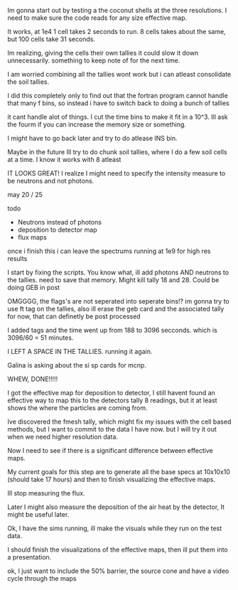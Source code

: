 Im gonna start out by testing a the coconut shells at the three resolutions. I need to make sure the code reads for any size effective map.

It works, at 1e4  1 cell takes 2 seconds to run. 8 cells takes about the same, but 100 cells take 31 seconds. 


Im realizing, giving the cells their own tallies it could slow it down unnecessarily. something to keep note of for the next time.

I am worried combining all the tallies wont work but i can atleast consolidate the soil tallies.

I did this completely only to find out that the fortran program cannot handle that many f bins, so instead i have to switch back to doing a bunch of tallies

it cant handle alot of things. I cut the time bins to make it fit in a 10^3. Ill ask the fourm if you can increase the memory size or something.

I might have to go back later and try to do atlease INS bin.

Maybe in the future Ill try to do chunk soil tallies, where I do a few soil cells at a time. I know it works with 8 atleast


IT LOOKS GREAT! I realize I might need to specify the intensity measure to be neutrons and not photons.

may 20 / 25

todo
- Neutrons instead of photons
- deposition to detector map
- flux maps

once i finish this i can leave the spectrums running at 1e9 for high res results

I start by fixing the scripts. You know what, ill add photons AND neutrons to the tallies. need to save that memory. Might kill tally 18 and 28. Could be doing GEB in post

OMGGGG, the flags's are not seperated into seperate bins!?
im gonna try to use ft tag on the tallies, also ill erase the geb card and the associated tally for now, that can definetly be post processed

I added tags and the time went up from 188 to 3096 secconds. which is 3096/60 = 51 minutes. 

I LEFT A SPACE IN THE TALLIES. running it again.

Galina is asking about the si sp cards for mcnp.

WHEW, DONE!!!!!

I got the effective map for deposition to detector, I still havent found an effective way to map this to the detectors tally 8 readings, but it at least shows the where the particles are coming from.

Ive discovered the fmesh tally, which might fix my issues with the cell based methods, but I want to commit to the data I have now. but I will try it out when we need higher resolution data.

Now I need to see if there is a significant difference between effective maps.

My current goals for this step are to generate all the base specs at 10x10x10 (should take 17 hours) and then to finish visualizing the effective maps.

Ill stop measuring the flux. 

Later I might also measure the deposition of the air heat by the detector, It might be useful later.

Ok, I have the sims running, ill make the visuals while they run on the test data.

I should finish the visualizations of the effective maps, then ill put them into a presentation.


ok, I just want to include the 50% barrier, the source cone and have a video cycle through the maps

